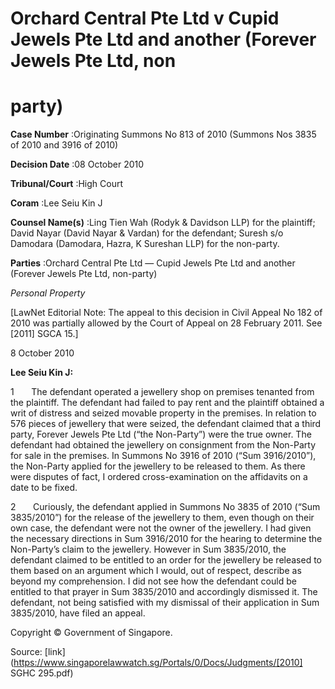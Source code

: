 # Orchard Central Pte Ltd v Cupid Jewels Pte Ltd and another (Forever Jewels Pte Ltd, non

# party) 



**Case Number** :Originating Summons No 813 of 2010 (Summons Nos 3835 of 2010 and 3916 of 2010) 

**Decision Date** :08 October 2010 

**Tribunal/Court** :High Court 

**Coram** :Lee Seiu Kin J 

**Counsel Name(s)** :Ling Tien Wah (Rodyk & Davidson LLP) for the plaintiff; David Nayar (David Nayar & Vardan) for the defendant; Suresh s/o Damodara (Damodara, Hazra, K Sureshan LLP) for the non-party. 

**Parties** :Orchard Central Pte Ltd — Cupid Jewels Pte Ltd and another (Forever Jewels Pte Ltd, non-party) 

_Personal Property_ 

[LawNet Editorial Note: The appeal to this decision in Civil Appeal No 182 of 2010 was partially allowed by the Court of Appeal on 28 February 2011. See <span class="citation">[2011] SGCA 15</span>.] 

8 October 2010 

**Lee Seiu Kin J:** 

1       The defendant operated a jewellery shop on premises tenanted from the plaintiff. The defendant had failed to pay rent and the plaintiff obtained a writ of distress and seized movable property in the premises. In relation to 576 pieces of jewellery that were seized, the defendant claimed that a third party, Forever Jewels Pte Ltd (“the Non-Party”) were the true owner. The defendant had obtained the jewellery on consignment from the Non-Party for sale in the premises. In Summons No 3916 of 2010 (“Sum 3916/2010”), the Non-Party applied for the jewellery to be released to them. As there were disputes of fact, I ordered cross-examination on the affidavits on a date to be fixed. 

2       Curiously, the defendant applied in Summons No 3835 of 2010 (“Sum 3835/2010”) for the release of the jewellery to them, even though on their own case, the defendant were not the owner of the jewellery. I had given the necessary directions in Sum 3916/2010 for the hearing to determine the Non-Party’s claim to the jewellery. However in Sum 3835/2010, the defendant claimed to be entitled to an order for the jewellery be released to them based on an argument which I would, out of respect, describe as beyond my comprehension. I did not see how the defendant could be entitled to that prayer in Sum 3835/2010 and accordingly dismissed it. The defendant, not being satisfied with my dismissal of their application in Sum 3835/2010, have filed an appeal. 

 Copyright © Government of Singapore. 


Source: [link](https://www.singaporelawwatch.sg/Portals/0/Docs/Judgments/[2010] SGHC 295.pdf)
